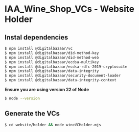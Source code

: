 # IAA_Wine_Shop_VCs - Website Holder

## Instal dependencies

```bash
$ npm install @digitalbazaar/vc
$ npm install @digitalbazaar/did-method-key
$ npm install @digitalbazaar/did-method-web
$ npm install @digitalbazaar/ecdsa-multikey
$ npm install @digitalbazaar/ecdsa-rdfc-2019-cryptosuite
$ npm install @digitalbazaar/data-integrity
$ npm install @digitalbazaar/security-document-loader
$ npm install @digitalbazaar/data-integrity-context
```

**Ensure you are using version 22 of Node**

```bash
$ node --version
```

## Generate the VCs

```bash
$ cd website/holder && node wineVCHolder.mjs
```